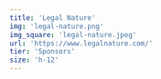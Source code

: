 ```yaml
---
title: 'Legal Nature'
img: 'legal-nature.png'
img_square: 'legal-nature.jpeg'
url: 'https://www.legalnature.com/'
tier: 'Sponsors'
size: 'h-12'
---
```

